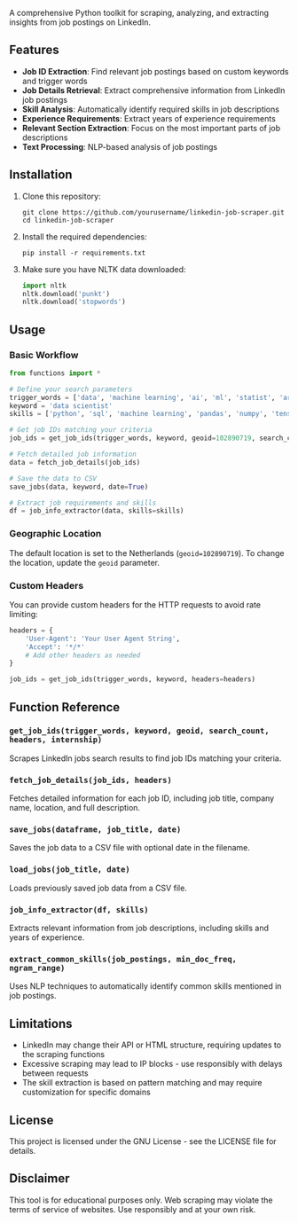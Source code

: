 A comprehensive Python toolkit for scraping, analyzing, and extracting insights from job postings on LinkedIn.

## Features

- **Job ID Extraction**: Find relevant job postings based on custom keywords and trigger words
- **Job Details Retrieval**: Extract comprehensive information from LinkedIn job postings
- **Skill Analysis**: Automatically identify required skills in job descriptions
- **Experience Requirements**: Extract years of experience requirements
- **Relevant Section Extraction**: Focus on the most important parts of job descriptions
- **Text Processing**: NLP-based analysis of job postings

## Installation

1. Clone this repository:
   ```
   git clone https://github.com/yourusername/linkedin-job-scraper.git
   cd linkedin-job-scraper
   ```

2. Install the required dependencies:
   ```
   pip install -r requirements.txt
   ```

3. Make sure you have NLTK data downloaded:
   ```python
   import nltk
   nltk.download('punkt')
   nltk.download('stopwords')
   ```

## Usage

### Basic Workflow

```python
from functions import *

# Define your search parameters
trigger_words = ['data', 'machine learning', 'ai', 'ml', 'statist', 'artificial intelligence', 'python']
keyword = 'data scientist'
skills = ['python', 'sql', 'machine learning', 'pandas', 'numpy', 'tensorflow', 'pytorch']

# Get job IDs matching your criteria
job_ids = get_job_ids(trigger_words, keyword, geoid=102890719, search_count=350)

# Fetch detailed job information
data = fetch_job_details(job_ids)

# Save the data to CSV
save_jobs(data, keyword, date=True)

# Extract job requirements and skills
df = job_info_extractor(data, skills=skills)
```

### Geographic Location

The default location is set to the Netherlands (`geoid=102890719`). To change the location, update the `geoid` parameter.

### Custom Headers

You can provide custom headers for the HTTP requests to avoid rate limiting:

```python
headers = {
    'User-Agent': 'Your User Agent String',
    'Accept': '*/*'
    # Add other headers as needed
}

job_ids = get_job_ids(trigger_words, keyword, headers=headers)
```

## Function Reference

### `get_job_ids(trigger_words, keyword, geoid, search_count, headers, internship)`
Scrapes LinkedIn jobs search results to find job IDs matching your criteria.

### `fetch_job_details(job_ids, headers)`
Fetches detailed information for each job ID, including job title, company name, location, and full description.

### `save_jobs(dataframe, job_title, date)`
Saves the job data to a CSV file with optional date in the filename.

### `load_jobs(job_title, date)`
Loads previously saved job data from a CSV file.

### `job_info_extractor(df, skills)`
Extracts relevant information from job descriptions, including skills and years of experience.

### `extract_common_skills(job_postings, min_doc_freq, ngram_range)`
Uses NLP techniques to automatically identify common skills mentioned in job postings.

## Limitations

- LinkedIn may change their API or HTML structure, requiring updates to the scraping functions
- Excessive scraping may lead to IP blocks - use responsibly with delays between requests
- The skill extraction is based on pattern matching and may require customization for specific domains

## License

This project is licensed under the GNU License - see the LICENSE file for details.

## Disclaimer

This tool is for educational purposes only. Web scraping may violate the terms of service of websites. Use responsibly and at your own risk.
